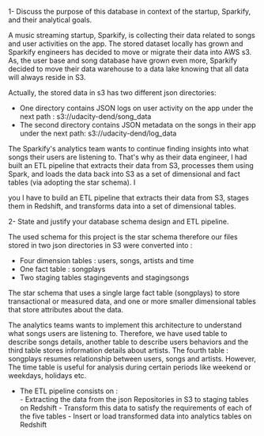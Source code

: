 1- Discuss the purpose of this database in context of the startup, Sparkify, and their analytical goals.

A music streaming startup, Sparkify, is collecting their data related to songs and user activities on the app. The stored dataset locally has grown and Sparkify engineers has decided to move or migrate their data into AWS s3. As, the user base and song database have grown even more, Sparkify decided to move their data warehouse to a data lake knowing that all data will always reside in S3.


Actually, the stored data in s3 has two different json directories:

- One directory contains JSON logs on user activity on the app under the next path : s3://udacity-dend/song_data
- The second directory contains JSON metadata on the songs in their app under the next path: s3://udacity-dend/log_data

The Sparkify's analytics team wants to continue finding insights into what songs their users are listening to. That's why as their data engineer, I had built an ETL pipeline that extracts their data from S3, processes them using Spark, and loads the data back into S3 as a set of dimensional and fact tables (via adopting the star schema). I



you I have to build an ETL pipeline that extracts their data from S3, stages them in Redshift, and transforms data into a set of dimensional tables.

2- State and justify your database schema design and ETL pipeline.

The used schema for this project is the star schema therefore our files stored in two json directories in S3 were converted into :

- Four dimension tables : users, songs, artists and time
- One fact table : songplays
- Two staging tables stagingevents and stagingsongs

The star schema that uses a single large fact table (songplays) to store transactional or measured data, and one or more smaller dimensional tables that store attributes about the data.

The analytics teams wants to implement this architecture to understand what songs users are listening to. Therefore, we have used table to describe songs details, another table to describe users behaviors and the third table stores information details about artists. The fourth table : songplays resumes relationship between users, songs and artists. However, The time table is useful for analysis during certain periods like weekend or weekdays, holidays etc. 

- The ETL pipeline consists on :  
        - Extracting the data from the json Repositories in S3 to staging tables on Redshift
        - Transform this data to satisfy the requirements of each of the five tables
        - Insert or load transformed data into analytics tables on Redshift
